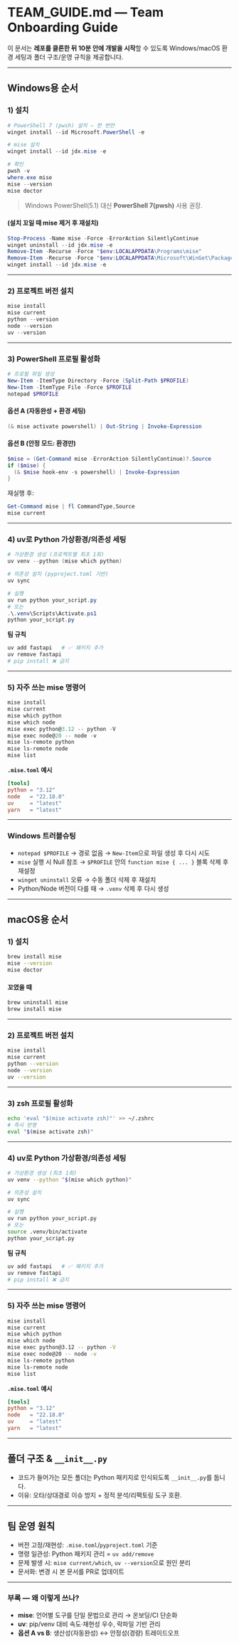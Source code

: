 # TEAM_GUIDE.md — Team Onboarding Guide

이 문서는 **레포를 클론한 뒤 10분 안에 개발을 시작**할 수 있도록 Windows/macOS 환경 세팅과 폴더 구조/운영 규칙을 제공합니다.

---

## Windows용 순서

### 1) 설치

```powershell
# PowerShell 7 (pwsh) 설치 — 한 번만
winget install --id Microsoft.PowerShell -e

# mise 설치
winget install --id jdx.mise -e

# 확인
pwsh -v
where.exe mise
mise --version
mise doctor
```

> Windows PowerShell(5.1) 대신 **PowerShell 7(pwsh)** 사용 권장.

#### (설치 꼬일 때 mise 제거 후 재설치)

```powershell
Stop-Process -Name mise -Force -ErrorAction SilentlyContinue
winget uninstall --id jdx.mise -e
Remove-Item -Recurse -Force "$env:LOCALAPPDATA\Programs\mise"
Remove-Item -Recurse -Force "$env:LOCALAPPDATA\Microsoft\WinGet\Packages\jdx.mise_Microsoft.Winget.Source_*"
winget install --id jdx.mise -e
```

---

### 2) 프로젝트 버전 설치

```powershell
mise install
mise current
python --version
node --version
uv --version
```

---

### 3) PowerShell 프로필 활성화

```powershell
# 프로필 파일 생성
New-Item -ItemType Directory -Force (Split-Path $PROFILE)
New-Item -ItemType File -Force $PROFILE
notepad $PROFILE
```

#### 옵션 A (자동완성 + 환경 세팅)

```powershell
(& mise activate powershell) | Out-String | Invoke-Expression
```

#### 옵션 B (안정 모드: 환경만)

```powershell
$mise = (Get-Command mise -ErrorAction SilentlyContinue)?.Source
if ($mise) {
  (& $mise hook-env -s powershell) | Invoke-Expression
}
```

재실행 후:

```powershell
Get-Command mise | fl CommandType,Source
mise current
```

---

### 4) uv로 Python 가상환경/의존성 세팅

```powershell
# 가상환경 생성 (프로젝트별 최초 1회)
uv venv --python (mise which python)

# 의존성 설치 (pyproject.toml 기반)
uv sync

# 실행
uv run python your_script.py
# 또는
.\.venv\Scripts\Activate.ps1
python your_script.py
```

**팀 규칙**

```powershell
uv add fastapi   # ✅ 패키지 추가
uv remove fastapi
# pip install ❌ 금지
```

---

### 5) 자주 쓰는 mise 명령어

```powershell
mise install
mise current
mise which python
mise which node
mise exec python@3.12 -- python -V
mise exec node@20 -- node -v
mise ls-remote python
mise ls-remote node
mise list
```

**`.mise.toml` 예시**

```toml
[tools]
python = "3.12"
node   = "22.18.0"
uv     = "latest"
yarn   = "latest"
```

---

### Windows 트러블슈팅

- `notepad $PROFILE` → 경로 없음 → `New-Item`으로 파일 생성 후 다시 시도
- `mise` 실행 시 Null 참조 → `$PROFILE` 안의 `function mise { ... }` 블록 삭제 후 재설정
- `winget uninstall` 오류 → 수동 폴더 삭제 후 재설치
- Python/Node 버전이 다를 때 → `.venv` 삭제 후 다시 생성

---

## macOS용 순서

### 1) 설치

```bash
brew install mise
mise --version
mise doctor
```

#### 꼬였을 때

```bash
brew uninstall mise
brew install mise
```

---

### 2) 프로젝트 버전 설치

```bash
mise install
mise current
python --version
node --version
uv --version
```

---

### 3) zsh 프로필 활성화

```bash
echo 'eval "$(mise activate zsh)"' >> ~/.zshrc
# 즉시 반영
eval "$(mise activate zsh)"
```

---

### 4) uv로 Python 가상환경/의존성 세팅

```bash
# 가상환경 생성 (최초 1회)
uv venv --python "$(mise which python)"

# 의존성 설치
uv sync

# 실행
uv run python your_script.py
# 또는
source .venv/bin/activate
python your_script.py
```

**팀 규칙**

```bash
uv add fastapi   # ✅ 패키지 추가
uv remove fastapi
# pip install ❌ 금지
```

---

### 5) 자주 쓰는 mise 명령어

```bash
mise install
mise current
mise which python
mise which node
mise exec python@3.12 -- python -V
mise exec node@20 -- node -v
mise ls-remote python
mise ls-remote node
mise list
```

**`.mise.toml` 예시**

```toml
[tools]
python = "3.12"
node   = "22.18.0"
uv     = "latest"
yarn   = "latest"
```

---

## 폴더 구조 & `__init__.py`

- 코드가 들어가는 모든 폴더는 Python 패키지로 인식되도록 `__init__.py`를 둡니다.
- 이유: 오타/상대경로 이슈 방지 + 정적 분석/리팩토링 도구 호환.

---

## 팀 운영 원칙

- 버전 고정/재현성: `.mise.toml`/`pyproject.toml` 기준
- 명령 일관성: Python 패키지 관리 = `uv add/remove`
- 문제 발생 시: `mise current/which`, `uv --version`으로 원인 분리
- 문서화: 변경 시 본 문서를 PR로 업데이트

---

### 부록 — 왜 이렇게 쓰나?

- **mise**: 언어별 도구를 단일 문법으로 관리 → 온보딩/CI 단순화
- **uv**: pip/venv 대비 속도·재현성 우수, 락파일 기반 관리
- **옵션 A vs B**: 생산성(자동완성) ↔ 안정성(경량) 트레이드오프
